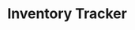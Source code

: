 ---
title: "Inventory Tracker"
description: "An inventory management mobile Android application"
permalink: /inventorytracker
layout: default
---